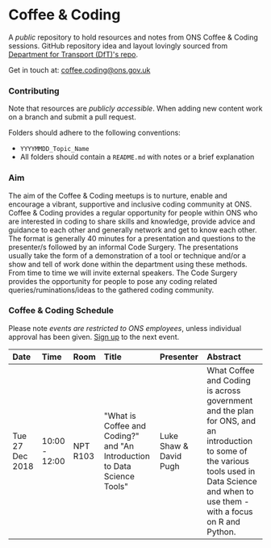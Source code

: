# Coffee & Coding

A _public_ repository to hold resources and notes from ONS Coffee & Coding sessions. GitHub repository idea and layout lovingly sourced from [Department for Transport (DfT)'s repo](https://github.com/departmentfortransport/coffee-and-coding).

Get in touch at: coffee.coding@ons.gov.uk

### Contributing 
Note that resources are _publicly accessible_. When adding new content work on a branch and submit a pull request. 

Folders should adhere to the following conventions:

* `YYYYMMDD_Topic_Name`
* All folders should contain a `README.md` with notes or a brief explanation

### Aim
The aim of the Coffee & Coding meetups is to nurture, enable and encourage a vibrant, supportive and inclusive coding community at ONS. Coffee & Coding provides a regular opportunity for people within ONS who are interested in coding to share skills and knowledge, provide advice and guidance to each other and generally network and get to know each other. The format is generally 40 minutes for a presentation and questions to the presenter/s followed by an informal Code Surgery. The presentations usually take the form of a demonstration of a tool or technique and/or a show and tell of work done within the department using these methods. From time to time we will invite external speakers. The Code Surgery provides the opportunity for people to pose any coding related queries/ruminations/ideas to the gathered coding community.

### Coffee & Coding Schedule

Please note *events are restricted to ONS employees*, unless individual approval has been given. [Sign up](https://www.eventbrite.co.uk/) to the next event.

|Date| Time | Room | Title | Presenter | Abstract|
|:--------------|:----|:---|:---------|:--------------------|:-------------------------------|
|Tue 27 Dec 2018 | 10:00 - 12:00 | NPT R103 | "What is Coffee and Coding?" and "An Introduction to Data Science Tools" | Luke Shaw & David Pugh | What Coffee and Coding is across government and the plan for ONS, and an introduction to some of the various tools used in Data Science and when to use them - with a focus on R and Python.
